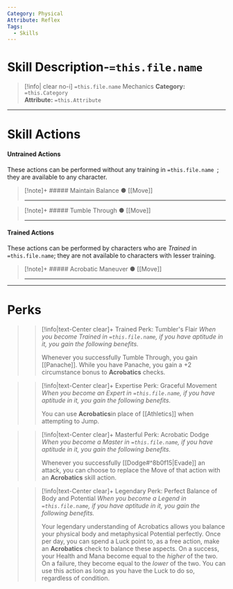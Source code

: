 ```yaml
---
Category: Physical
Attribute: Reflex
Tags:
  - Skills
---
```

# Skill Description-`=this.file.name`

>[!info| clear no-i] `=this.file.name` Mechanics
>**Category:** `=this.Category`   
>**Attribute:** `=this.Attribute`
- - -
# Skill Actions
#### Untrained Actions
These actions can be performed without any training in `=this.file.name `; they are available to any character. 
> [!note]+ ##### Maintain Balance ●
> [[Move]]
>- - -

> [!note]+ ##### Tumble Through ●
> [[Move]]
>- - -

#### Trained Actions
These actions can be performed by characters who are *Trained* in `=this.file.name`; they are not available to characters with lesser training.
> [!note]+ ##### Acrobatic Maneuver ●
> [[Move]]
>- - -

- - -
# Perks
>> [!info|text-Center clear]+ Trained Perk: Tumbler's Flair
>> *When you become Trained in `=this.file.name`, if you have aptitude in it, you gain the following benefits.*
>> 
>> Whenever you successfully Tumble Through, you gain [[Panache]]. While you have Panache, you gain a +2 circumstance bonus to **Acrobatics** checks.

>> [!info|text-Center clear]+ Expertise Perk: Graceful Movement
>> *When you become an Expert in `=this.file.name`, if you have aptitude in it, you gain the following benefits.*
>> 
>> You can use **Acrobatics**in place of [[Athletics]] when attempting to Jump. 

>> [!info|text-Center clear]+ Masterful Perk: Acrobatic Dodge
>> *When you become a Master in `=this.file.name`, if you have aptitude in it, you gain the following benefits.*
>> 
>> Whenever you successfully [[Dodge#^8b0f15\|Evade]] an attack, you can choose to replace the Move of that action with an **Acrobatics** skill action. 

>> [!info|text-Center clear]+ Legendary Perk: Perfect Balance of Body and Potential
>> *When you become a Legend in `=this.file.name`, if you have aptitude in it, you gain the following benefits.*
>> 
>> Your legendary understanding of Acrobatics allows you balance your physical body and metaphysical Potential perfectly. 
>> Once per day, you can spend a Luck point to, as a free action, make an **Acrobatics** check to balance these aspects. On a success, your Health and Mana become equal to the *higher* of the two. On a failure, they become equal to the *lower* of the two. You can use this action as long as you have the Luck to do so, regardless of condition. 